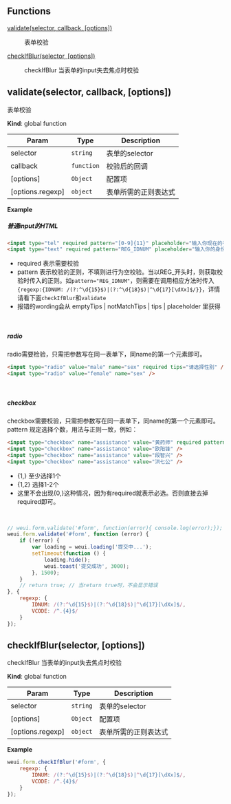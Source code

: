 ## Functions

<dl>
<dt><a href="#validate">validate(selector, callback, [options])</a></dt>
<dd><p>表单校验</p>
</dd>
<dt><a href="#checkIfBlur">checkIfBlur(selector, [options])</a></dt>
<dd><p>checkIfBlur 当表单的input失去焦点时校验</p>
</dd>
</dl>

<a name="validate"></a>

## validate(selector, callback, [options])
表单校验

**Kind**: global function  

| Param | Type | Description |
| --- | --- | --- |
| selector | <code>string</code> | 表单的selector |
| callback | <code>function</code> | 校验后的回调 |
| [options] | <code>Object</code> | 配置项 |
| [options.regexp] | <code>object</code> | 表单所需的正则表达式 |

**Example**  
##### 普通input的HTML```html<input type="tel" required pattern="[0-9]{11}" placeholder="输入你现在的手机号" emptyTips="请输入手机号" notMatchTips="请输入正确的手机号"><input type="text" required pattern="REG_IDNUM" placeholder="输入你的身份证号码" emptyTips="请输入身份证号码" notMatchTips="请输入正确的身份证号码">```- required 表示需要校验- pattern 表示校验的正则，不填则进行为空校验。当以REG_开头时，则获取校验时传入的正则。如`pattern="REG_IDNUM"`，则需要在调用相应方法时传入`{regexp:{IDNUM: /(?:^\d{15}$)|(?:^\d{18}$)|^\d{17}[\dXx]$/}}`，详情请看下面`checkIfBlur`和`validate`- 报错的wording会从 emptyTips | notMatchTips | tips | placeholder 里获得<br>##### radioradio需要检验，只需把参数写在同一表单下，同name的第一个元素即可。```html<input type="radio" value="male" name="sex" required tips="请选择性别" /><input type="radio" value="female" name="sex" />```<br>##### checkboxcheckbox需要校验，只需把参数写在同一表单下，同name的第一个元素即可。pattern 规定选择个数，用法与正则一致，例如：```html<input type="checkbox" name="assistance" value="黄药师" required pattern="{1,2}" tips="请勾选1-2个敲码助手" /><input type="checkbox" name="assistance" value="欧阳锋" /><input type="checkbox" name="assistance" value="段智兴" /><input type="checkbox" name="assistance" value="洪七公" />```- {1,}   至少选择1个- {1,2}  选择1-2个- 这里不会出现{0,}这种情况，因为有required就表示必选。否则直接去掉required即可。<br>``` js// weui.form.validate('#form', function(error){ console.log(error);}); // error: {dom:[Object], msg:[String]}weui.form.validate('#form', function (error) {    if (!error) {        var loading = weui.loading('提交中...');        setTimeout(function () {            loading.hide();            weui.toast('提交成功', 3000);        }, 1500);    }    // return true; // 当return true时，不会显示错误}, {    regexp: {        IDNUM: /(?:^\d{15}$)|(?:^\d{18}$)|^\d{17}[\dXx]$/,        VCODE: /^.{4}$/    }});```
<a name="checkIfBlur"></a>

## checkIfBlur(selector, [options])
checkIfBlur 当表单的input失去焦点时校验

**Kind**: global function  

| Param | Type | Description |
| --- | --- | --- |
| selector | <code>string</code> | 表单的selector |
| [options] | <code>Object</code> | 配置项 |
| [options.regexp] | <code>object</code> | 表单所需的正则表达式 |

**Example**  
```js
weui.form.checkIfBlur('#form', {    regexp: {        IDNUM: /(?:^\d{15}$)|(?:^\d{18}$)|^\d{17}[\dXx]$/,        VCODE: /^.{4}$/    }});
```
